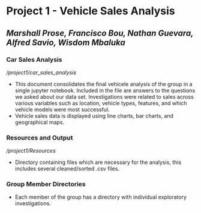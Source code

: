 # **Project 1 - Vehicle Sales Analysis**
## _Marshall Prose, Francisco Bou, Nathan Guevara, Alfred Savio, Wisdom Mbaluka_
### Car Sales Analysis
_/project1/car_sales_analysis_
+ This document consolidates the final vehicele analysis of the group in a single jupyter notebook. Included in the file are answers to the questions we asked about our data set. Investigations were related to sales across various variables such as location, vehicle types, features, and which vehicle models were most successful.
+ Vehicle sales data is displayed using line charts, bar charts, and geographical maps.

### Resources and Output
_/project1/Resources_
+ Directory containing files which are necessary for the analysis, this includes several cleaned/sorted .csv files.
  
### Group Member Directories
+ Each member of the group has a directory with individual exploratory investigations.